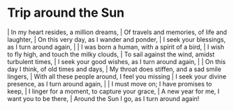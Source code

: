 Trip around the Sun
===================

| In my heart resides, a million dreams,
| Of travels and memories, of life and laughter,
| On this very day, as I wander and ponder,
| I seek your blessings, as I turn around again,
| 
| I was born a human, with a spirit of a bird,
| I wish to fly high, and touch the milky clouds,
| To sail against the wind, amidst turbulent times,
| I seek your good wishes, as I turn around again,
| 
| On this day I think, of old times and days,
| My throat does stiffen, and a sad smile lingers,
| With all these people around, I feel you missing
| I seek your divine presence, as I turn around again,
| 
| I must move on; I have promises to keep,
| I linger for a moment, to capture your grace,
| A new year for me, I want you to be there,
| Around the Sun I go, as I turn around again!
